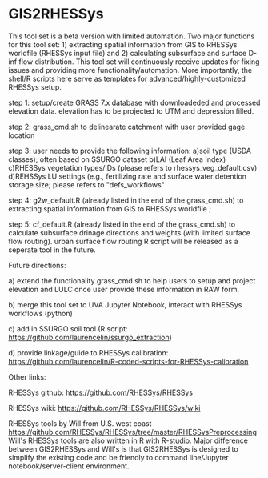 # GIS2RHESSys

This tool set is a beta version with limited automation. Two major functions for this tool set: 1) extracting spatial information from GIS to RHESSys worldfile (RHESSys input file) and 2) calculating subsurface and surface D-inf flow distribution. This tool set will continuously receive updates for fixing issues and providing more functionality/automation.  More importantly, the shell/R scripts here serve as templates for advanced/highly-customized RHESSys setup.

step 1:   setup/create GRASS 7.x database with downloadeded and processed elevation data. 
          elevation has to be projected to UTM and depression filled. 
          
step 2:   grass_cmd.sh to delinearate catchment with user provided gage location

step 3:   user needs to provide the following information:
          a)soil type (USDA classes); often based on SSURGO dataset
          b)LAI (Leaf Area Index)
          c)RHESSys vegetation types/IDs (please refers to rhessys_veg_default.csv) 
          d)REHSSys LU settings (e.g., fertilizing rate and surface water detention storage size; please refers to "defs_workflows"
          
step 4:   g2w_default.R (already listed in the end of the grass_cmd.sh) to extracting spatial information from GIS to RHESSys worldfile ;

step 5:   cf_default.R (already listed in the end of the grass_cmd.sh) to calculate subsurface drinage directions and weights (with limited surface flow routing). urban surface flow routing R script will be released as a seperate tool in the future.

               
Future directions:

a) extend the functionality grass_cmd.sh to help users to setup and project elevation and LULC once user provide these information in RAW form.

b) merge this tool set to UVA Jupyter Notebook, interact with RHESSys workflows (python)

c) add in SSURGO soil tool (R script: https://github.com/laurencelin/ssurgo_extraction)

d) provide linkage/guide to RHESSys calibration: https://github.com/laurencelin/R-coded-scripts-for-RHESSys-calibration

Other links:

RHESSys github: https://github.com/RHESSys/RHESSys

RHESSys wiki: https://github.com/RHESSys/RHESSys/wiki

RHESSys tools by Will from U.S. west coast https://github.com/RHESSys/RHESSys/tree/master/RHESSysPreprocessing
Will's RHESSys tools are also written in R with R-studio. Major difference between GIS2RHESSys and Will's is that GIS2RHESSys is designed to simplify the existing code and be friendly to command line/Jupyter notebook/server-client environment.
